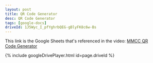 ```yaml
---
layout: post
title: QR Code Generator
desc: QR Code Generator
tags: [google-docs]
driveId: 1J5Wyc_I_pfYghrbQEG-gBlyFK8c6w-Bs
---
```


This link is the Google Sheets that's referenced in the video:
[MMCC QR Code Generator](https://docs.google.com/spreadsheets/d/1szFMM5aCaMw52QFSRX6JtLsGF6zj2P6mxuClmocoodg/edit?usp=sharing)


{% include googleDrivePlayer.html id=page.driveId %}
